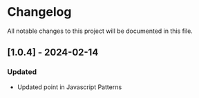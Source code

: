 # Changelog

All notable changes to this project will be documented in this file.


## [1.0.4] - 2024-02-14
### Updated
- Updated point in Javascript Patterns
